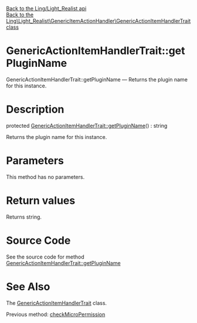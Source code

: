 [Back to the Ling/Light_Realist api](https://github.com/lingtalfi/Light_Realist/blob/master/doc/api/Ling/Light_Realist.md)<br>
[Back to the Ling\Light_Realist\GenericItemActionHandler\GenericActionItemHandlerTrait class](https://github.com/lingtalfi/Light_Realist/blob/master/doc/api/Ling/Light_Realist/GenericItemActionHandler/GenericActionItemHandlerTrait.md)


GenericActionItemHandlerTrait::getPluginName
================



GenericActionItemHandlerTrait::getPluginName — Returns the plugin name for this instance.




Description
================


protected [GenericActionItemHandlerTrait::getPluginName](https://github.com/lingtalfi/Light_Realist/blob/master/doc/api/Ling/Light_Realist/GenericItemActionHandler/GenericActionItemHandlerTrait/getPluginName.md)() : string




Returns the plugin name for this instance.




Parameters
================

This method has no parameters.


Return values
================

Returns string.








Source Code
===========
See the source code for method [GenericActionItemHandlerTrait::getPluginName](https://github.com/lingtalfi/Light_Realist/blob/master/GenericItemActionHandler/GenericActionItemHandlerTrait.php#L163-L169)


See Also
================

The [GenericActionItemHandlerTrait](https://github.com/lingtalfi/Light_Realist/blob/master/doc/api/Ling/Light_Realist/GenericItemActionHandler/GenericActionItemHandlerTrait.md) class.

Previous method: [checkMicroPermission](https://github.com/lingtalfi/Light_Realist/blob/master/doc/api/Ling/Light_Realist/GenericItemActionHandler/GenericActionItemHandlerTrait/checkMicroPermission.md)<br>


